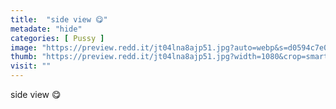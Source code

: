 ```yaml
---
title:  "side view 😋"
metadate: "hide"
categories: [ Pussy ]
image: "https://preview.redd.it/jt04lna8ajp51.jpg?auto=webp&s=d0594c7e0d52bd0a2e1430eb188cc62bcb0043ea"
thumb: "https://preview.redd.it/jt04lna8ajp51.jpg?width=1080&crop=smart&auto=webp&s=6eded832c7dfba18ce7521b37ffd9417b1fdf666"
visit: ""
---
```

side view 😋
